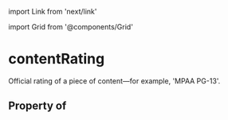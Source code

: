 import Link from 'next/link'
  
import Grid from '@components/Grid'

# contentRating

Official rating of a piece of content&#x2014;for example, 'MPAA PG-13'.

## Property of




